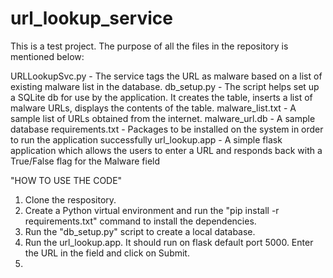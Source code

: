 # url_lookup_service
This is a test project. The purpose of all the files in the repository is mentioned below:

URLLookupSvc.py - The service tags the URL as malware based on a list of existing malware list in the database.
db_setup.py - The script helps set up a SQLite db for use by the application. It creates the table, inserts a list of malware URLs, displays the contents of the table.
malware_list.txt - A sample list of URLs obtained from the internet.
malware_url.db - A sample database
requirements.txt - Packages to be installed on the system in order to run the application successfully
url_lookup.app - A simple flask application which allows the users to enter a URL and responds back with a True/False flag for the Malware field

"HOW TO USE THE CODE"

1. Clone the respository.
2. Create a Python virtual environment and run the "pip install -r requirements.txt" command to install the dependencies.
3. Run the "db_setup.py" script to create a local database.
4. Run the url_lookup.app. It should run on flask default port 5000. Enter the URL in the field and click on Submit.
5. 
